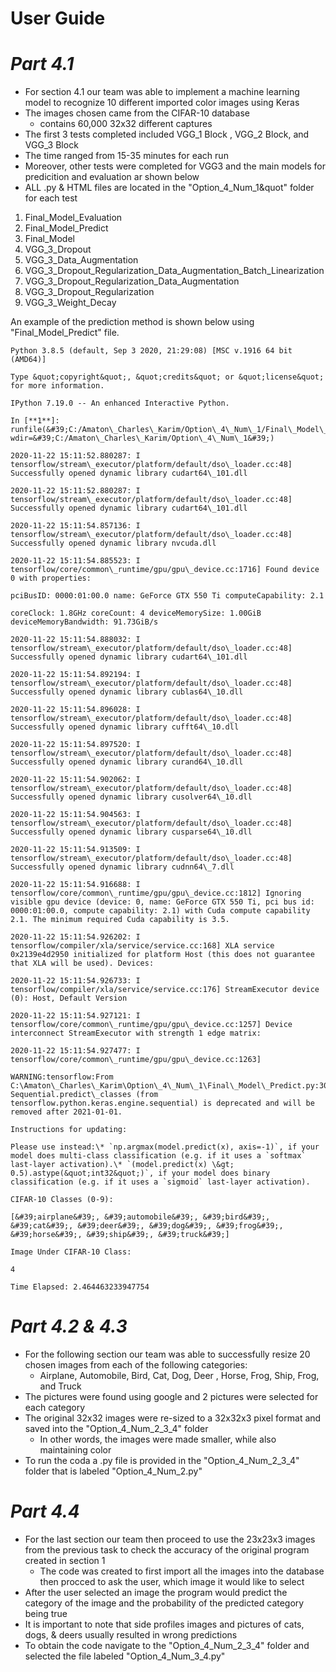 # **User Guide**

# *Part 4.1*
- For section 4.1 our team was able to implement a machine learning model to recognize 10 different imported color images using Keras
- The images chosen came from the CIFAR-10 database
  - contains 60,000 32x32 different captures
- The first 3 tests completed included VGG\_1 Block , VGG\_2 Block, and VGG\_3 Block
- The time ranged from 15-35 minutes for each run
- Moreover, other tests were completed for VGG3 and the main models for predicition and evaluation ar shown below
- ALL .py & HTML files are located in the "Option\_4\_Num\_1&quot" folder for each test

1. Final\_Model\_Evaluation
2. Final\_Model\_Predict
3. Final\_Model
4. VGG\_3\_Dropout
5. VGG\_3\_Data\_Augmentation
6. VGG\_3\_Dropout\_Regularization\_Data\_Augmentation\_Batch\_Linearization
7. VGG\_3\_Dropout\_Regularization\_Data\_Augmentation
8. VGG\_3\_Dropout\_Regularization
9. VGG\_3\_Weight\_Decay

An example of the prediction method is shown below using &quot;Final\_Model\_Predict&quot; file.

```
Python 3.8.5 (default, Sep 3 2020, 21:29:08) [MSC v.1916 64 bit (AMD64)]

Type &quot;copyright&quot;, &quot;credits&quot; or &quot;license&quot; for more information.

IPython 7.19.0 -- An enhanced Interactive Python.

In [**1**]: runfile(&#39;C:/Amaton\_Charles\_Karim/Option\_4\_Num\_1/Final\_Model\_Predict.py&#39;, wdir=&#39;C:/Amaton\_Charles\_Karim/Option\_4\_Num\_1&#39;)

2020-11-22 15:11:52.880287: I tensorflow/stream\_executor/platform/default/dso\_loader.cc:48] Successfully opened dynamic library cudart64\_101.dll

2020-11-22 15:11:52.880287: I tensorflow/stream\_executor/platform/default/dso\_loader.cc:48] Successfully opened dynamic library cudart64\_101.dll

2020-11-22 15:11:54.857136: I tensorflow/stream\_executor/platform/default/dso\_loader.cc:48] Successfully opened dynamic library nvcuda.dll

2020-11-22 15:11:54.885523: I tensorflow/core/common\_runtime/gpu/gpu\_device.cc:1716] Found device 0 with properties:

pciBusID: 0000:01:00.0 name: GeForce GTX 550 Ti computeCapability: 2.1

coreClock: 1.8GHz coreCount: 4 deviceMemorySize: 1.00GiB deviceMemoryBandwidth: 91.73GiB/s

2020-11-22 15:11:54.888032: I tensorflow/stream\_executor/platform/default/dso\_loader.cc:48] Successfully opened dynamic library cudart64\_101.dll

2020-11-22 15:11:54.892194: I tensorflow/stream\_executor/platform/default/dso\_loader.cc:48] Successfully opened dynamic library cublas64\_10.dll

2020-11-22 15:11:54.896028: I tensorflow/stream\_executor/platform/default/dso\_loader.cc:48] Successfully opened dynamic library cufft64\_10.dll

2020-11-22 15:11:54.897520: I tensorflow/stream\_executor/platform/default/dso\_loader.cc:48] Successfully opened dynamic library curand64\_10.dll

2020-11-22 15:11:54.902062: I tensorflow/stream\_executor/platform/default/dso\_loader.cc:48] Successfully opened dynamic library cusolver64\_10.dll

2020-11-22 15:11:54.904563: I tensorflow/stream\_executor/platform/default/dso\_loader.cc:48] Successfully opened dynamic library cusparse64\_10.dll

2020-11-22 15:11:54.913509: I tensorflow/stream\_executor/platform/default/dso\_loader.cc:48] Successfully opened dynamic library cudnn64\_7.dll

2020-11-22 15:11:54.916688: I tensorflow/core/common\_runtime/gpu/gpu\_device.cc:1812] Ignoring visible gpu device (device: 0, name: GeForce GTX 550 Ti, pci bus id: 0000:01:00.0, compute capability: 2.1) with Cuda compute capability 2.1. The minimum required Cuda capability is 3.5.

2020-11-22 15:11:54.926202: I tensorflow/compiler/xla/service/service.cc:168] XLA service 0x2139e4d2950 initialized for platform Host (this does not guarantee that XLA will be used). Devices:

2020-11-22 15:11:54.926733: I tensorflow/compiler/xla/service/service.cc:176] StreamExecutor device (0): Host, Default Version

2020-11-22 15:11:54.927121: I tensorflow/core/common\_runtime/gpu/gpu\_device.cc:1257] Device interconnect StreamExecutor with strength 1 edge matrix:

2020-11-22 15:11:54.927477: I tensorflow/core/common\_runtime/gpu/gpu\_device.cc:1263]

WARNING:tensorflow:From C:\Amaton\_Charles\_Karim\Option\_4\_Num\_1\Final\_Model\_Predict.py:30: Sequential.predict\_classes (from tensorflow.python.keras.engine.sequential) is deprecated and will be removed after 2021-01-01.

Instructions for updating:

Please use instead:\* `np.argmax(model.predict(x), axis=-1)`, if your model does multi-class classification (e.g. if it uses a `softmax` last-layer activation).\* `(model.predict(x) \&gt; 0.5).astype(&quot;int32&quot;)`, if your model does binary classification (e.g. if it uses a `sigmoid` last-layer activation).

CIFAR-10 Classes (0-9):

[&#39;airplane&#39;, &#39;automobile&#39;, &#39;bird&#39;, &#39;cat&#39;, &#39;deer&#39;, &#39;dog&#39;, &#39;frog&#39;, &#39;horse&#39;, &#39;ship&#39;, &#39;truck&#39;]

Image Under CIFAR-10 Class:

4

Time Elapsed: 2.464463233947754
```

# *Part 4.2 & 4.3*
- For the following section our team was able to successfully resize 20 chosen images from each of the following categories: 
  - Airplane, Automobile, Bird, Cat, Dog, Deer , Horse, Frog, Ship, Frog, and Truck
- The pictures were found using google and 2 pictures were selected for each category
- The original 32x32 images were re-sized to a 32x32x3 pixel format and saved into the "Option\_4\_Num\_2\_3\_4" folder
  - In other words, the images were made smaller, while also maintaining color
- To run the coda a .py file is provided in the "Option\_4\_Num\_2\_3\_4" folder that is labeled "Option\_4\_Num\_2.py"

# *Part 4.4*
- For the last section our team then proceed to use the 23x23x3 images from the previous task to check the accuracy of the original program created in section 1
  - The code was created to first import all the images into the database then procced to ask the user, which image it would like to select
- After the user selected an image the program would predict the category of the image and the probability of the predicted category being true
- It is important to note that side profiles images and pictures of cats, dogs, &amp; deers usually resulted in wrong predictions
- To obtain the code navigate to the "Option\_4\_Num\_2\_3\_4" folder and selected the file labeled "Option\_4\_Num\_3\_4.py"
